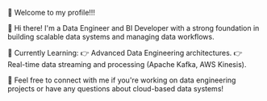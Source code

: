👤 Welcome to my profile!!!

👋 Hi there! I'm a Data Engineer and BI Developer with a strong foundation in building
scalable data systems and managing data workflows.

🌱 Currently Learning:
👉 Advanced Data Engineering architectures.
👉 Real-time data streaming and processing (Apache Kafka, AWS Kinesis).

💬 Feel free to connect with me if you're working on data engineering projects or have
any questions about cloud-based data systems!

<!---
Manaswini-data/Manaswini-data is a ✨ special ✨ repository because its `README.md` (this file) appears on your GitHub profile.
You can click the Preview link to take a look at your changes.
--->
